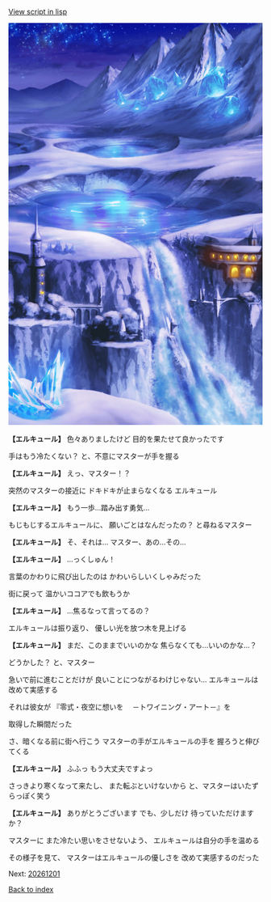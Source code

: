 [View script in lisp](../scripts/20252203.txt)

![highland_snow.png](../images/backgrounds/highland_snow.png)

**【エルキュール】**
色々ありましたけど
目的を果たせて良かったです

手はもう冷たくない？
と、不意にマスターが手を握る

**【エルキュール】**
えっ、マスター！？

突然のマスターの接近に
ドキドキが止まらなくなる
エルキュール

**【エルキュール】**
もう一歩…踏み出す勇気…

もじもじするエルキュールに、
願いごとはなんだったの？
と尋ねるマスター

**【エルキュール】**
そ、それは…
マスター、あの…その…

**【エルキュール】**
…っくしゅん！

言葉のかわりに飛び出したのは
かわいらしいくしゃみだった

街に戻って
温かいココアでも飲もうか

**【エルキュール】**
…焦るなって言ってるの？

エルキュールは振り返り、
優しい光を放つ木を見上げる

**【エルキュール】**
まだ、このままでいいのかな
焦らなくても…いいのかな…？

どうかした？
と、マスター

急いで前に進むことだけが
良いことにつながるわけじゃない…
エルキュールは改めて実感する

それは彼女が
『零式・夜空に想いを
　－トワイニング・アート－』を

取得した瞬間だった

さ、暗くなる前に街へ行こう
マスターの手がエルキュールの手を
握ろうと伸びてくる

**【エルキュール】**
ふふっ
もう大丈夫ですよっ

さっきより寒くなって来たし、
また転ぶといけないから
と、マスターはいたずらっぽく笑う

**【エルキュール】**
ありがとうございます
でも、少しだけ
待っていただけますか？

マスターに
また冷たい思いをさせないよう、
エルキュールは自分の手を温める

その様子を見て、
マスターはエルキュールの優しさを
改めて実感するのだった


Next: [20261201](20261201.md)

[Back to index](index.md)
